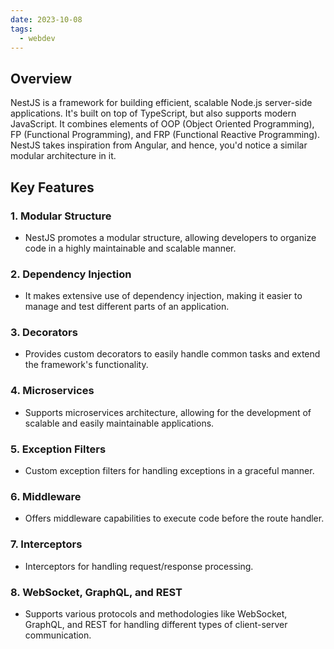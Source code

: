 ```yaml
---
date: 2023-10-08
tags:
  - webdev
---
```

## Overview

NestJS is a framework for building efficient, scalable Node.js server-side applications. It's built on top of TypeScript, but also supports modern JavaScript. It combines elements of OOP (Object Oriented Programming), FP (Functional Programming), and FRP (Functional Reactive Programming). NestJS takes inspiration from Angular, and hence, you'd notice a similar modular architecture in it.

## Key Features

### 1. **Modular Structure**

- NestJS promotes a modular structure, allowing developers to organize code in a highly maintainable and scalable manner.

### 2. **Dependency Injection**

- It makes extensive use of dependency injection, making it easier to manage and test different parts of an application.

### 3. **Decorators**

- Provides custom decorators to easily handle common tasks and extend the framework's functionality.

### 4. **Microservices**

- Supports microservices architecture, allowing for the development of scalable and easily maintainable applications.

### 5. **Exception Filters**

- Custom exception filters for handling exceptions in a graceful manner.

### 6. **Middleware**

- Offers middleware capabilities to execute code before the route handler.

### 7. **Interceptors**

- Interceptors for handling request/response processing.

### 8. **WebSocket, GraphQL, and REST**

- Supports various protocols and methodologies like WebSocket, GraphQL, and REST for handling different types of client-server communication.